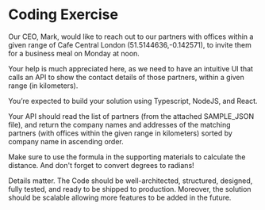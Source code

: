 # Coding Exercise

Our CEO, Mark, would like to reach out to our partners with offices within a given range of Cafe Central London (51.5144636,-0.142571), to invite them for a business meal on Monday at noon.

Your help is much appreciated here, as we need to have an intuitive UI that calls an API to show the contact details of those partners, within a given range (in kilometers).

You’re expected to build your solution using Typescript, NodeJS, and React.

Your API should read the list of partners (from the attached SAMPLE_JSON file), and return the company names and addresses of the matching partners (with offices within the given range in kilometers) sorted by company name in ascending order.

Make sure to use the formula in the supporting materials to calculate the distance. And don't forget to convert degrees to radians!

Details matter. The Code should be well-architected, structured, designed, fully tested, and ready to be shipped to production. Moreover, the solution should be scalable allowing more features to be added in the future.
